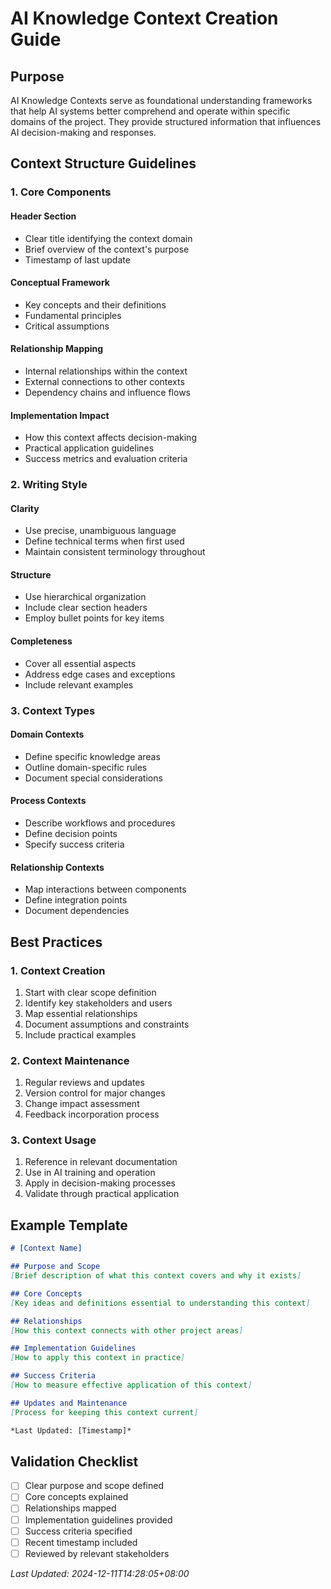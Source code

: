 # AI Knowledge Context Creation Guide

## Purpose
AI Knowledge Contexts serve as foundational understanding frameworks that help AI systems better comprehend and operate within specific domains of the project. They provide structured information that influences AI decision-making and responses.

## Context Structure Guidelines

### 1. Core Components

#### Header Section
- Clear title identifying the context domain
- Brief overview of the context's purpose
- Timestamp of last update

#### Conceptual Framework
- Key concepts and their definitions
- Fundamental principles
- Critical assumptions

#### Relationship Mapping
- Internal relationships within the context
- External connections to other contexts
- Dependency chains and influence flows

#### Implementation Impact
- How this context affects decision-making
- Practical application guidelines
- Success metrics and evaluation criteria

### 2. Writing Style

#### Clarity
- Use precise, unambiguous language
- Define technical terms when first used
- Maintain consistent terminology throughout

#### Structure
- Use hierarchical organization
- Include clear section headers
- Employ bullet points for key items

#### Completeness
- Cover all essential aspects
- Address edge cases and exceptions
- Include relevant examples

### 3. Context Types

#### Domain Contexts
- Define specific knowledge areas
- Outline domain-specific rules
- Document special considerations

#### Process Contexts
- Describe workflows and procedures
- Define decision points
- Specify success criteria

#### Relationship Contexts
- Map interactions between components
- Define integration points
- Document dependencies

## Best Practices

### 1. Context Creation
1. Start with clear scope definition
2. Identify key stakeholders and users
3. Map essential relationships
4. Document assumptions and constraints
5. Include practical examples

### 2. Context Maintenance
1. Regular reviews and updates
2. Version control for major changes
3. Change impact assessment
4. Feedback incorporation process

### 3. Context Usage
1. Reference in relevant documentation
2. Use in AI training and operation
3. Apply in decision-making processes
4. Validate through practical application

## Example Template

```markdown
# [Context Name]

## Purpose and Scope
[Brief description of what this context covers and why it exists]

## Core Concepts
[Key ideas and definitions essential to understanding this context]

## Relationships
[How this context connects with other project areas]

## Implementation Guidelines
[How to apply this context in practice]

## Success Criteria
[How to measure effective application of this context]

## Updates and Maintenance
[Process for keeping this context current]

*Last Updated: [Timestamp]*
```

## Validation Checklist
- [ ] Clear purpose and scope defined
- [ ] Core concepts explained
- [ ] Relationships mapped
- [ ] Implementation guidelines provided
- [ ] Success criteria specified
- [ ] Recent timestamp included
- [ ] Reviewed by relevant stakeholders

*Last Updated: 2024-12-11T14:28:05+08:00*
